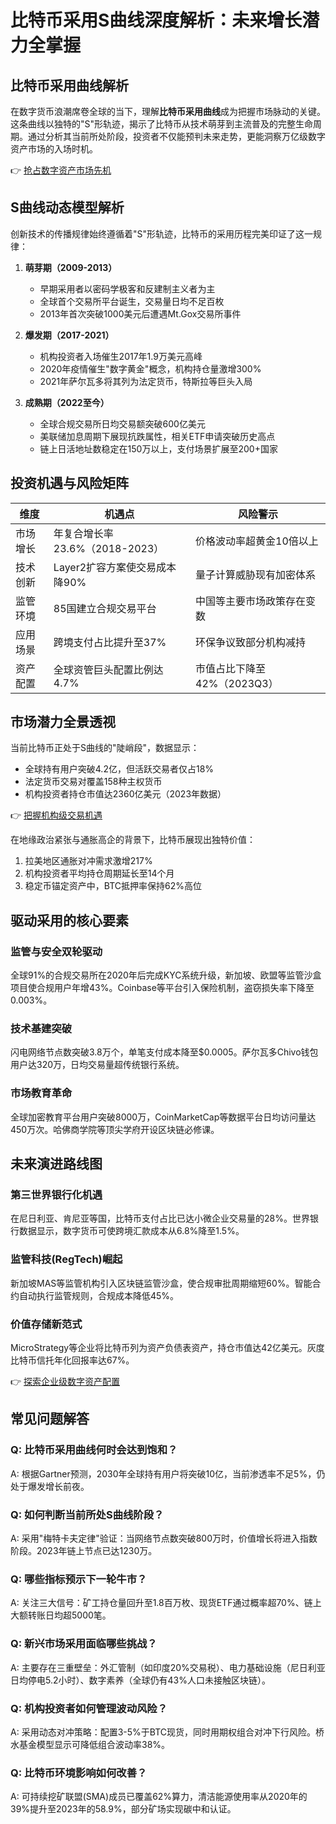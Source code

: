 # 比特币采用S曲线深度解析：未来增长潜力全掌握

## 比特币采用曲线解析
在数字货币浪潮席卷全球的当下，理解**比特币采用曲线**成为把握市场脉动的关键。这条曲线以独特的"S"形轨迹，揭示了比特币从技术萌芽到主流普及的完整生命周期。通过分析其当前所处阶段，投资者不仅能预判未来走势，更能洞察万亿级数字资产市场的入场时机。

👉 [抢占数字资产市场先机](https://bit.ly/okx_welcome)

## S曲线动态模型解析
创新技术的传播规律始终遵循着"S"形轨迹，比特币的采用历程完美印证了这一规律：

1. **萌芽期（2009-2013）**
   - 早期采用者以密码学极客和反建制主义者为主
   - 全球首个交易所平台诞生，交易量日均不足百枚
   - 2013年首次突破1000美元后遭遇Mt.Gox交易所事件

2. **爆发期（2017-2021）**
   - 机构投资者入场催生2017年1.9万美元高峰
   - 2020年疫情催生"数字黄金"概念，机构持仓量激增300%
   - 2021年萨尔瓦多将其列为法定货币，特斯拉等巨头入局

3. **成熟期（2022至今）**
   - 全球合规交易所日均交易额突破600亿美元
   - 美联储加息周期下展现抗跌属性，相关ETF申请突破历史高点
   - 链上日活地址数稳定在150万以上，支付场景扩展至200+国家

## 投资机遇与风险矩阵

| 维度          | 机遇点                          | 风险警示                      |
|---------------|---------------------------------|-----------------------------|
| 市场增长      | 年复合增长率23.6%（2018-2023） | 价格波动率超黄金10倍以上     |
| 技术创新      | Layer2扩容方案使交易成本降90%  | 量子计算威胁现有加密体系     |
| 监管环境      | 85国建立合规交易平台            | 中国等主要市场政策存在变数   |
| 应用场景      | 跨境支付占比提升至37%           | 环保争议致部分机构减持       |
| 资产配置      | 全球资管巨头配置比例达4.7%      | 市值占比下降至42%（2023Q3）  |

## 市场潜力全景透视
当前比特币正处于S曲线的"陡峭段"，数据显示：
- 全球持有用户突破4.2亿，但活跃交易者仅占18%
- 法定货币交易对覆盖158种主权货币
- 机构投资者持仓市值达2360亿美元（2023年数据）

👉 [把握机构级交易机遇](https://bit.ly/okx_welcome)

在地缘政治紧张与通胀高企的背景下，比特币展现出独特价值：
1. 拉美地区通胀对冲需求激增217%
2. 机构投资者平均持仓周期延长至14个月
3. 稳定币锚定资产中，BTC抵押率保持62%高位

## 驱动采用的核心要素
### 监管与安全双轮驱动
全球91%的合规交易所在2020年后完成KYC系统升级，新加坡、欧盟等监管沙盒项目使合规用户年增43%。Coinbase等平台引入保险机制，盗窃损失率下降至0.003%。

### 技术基建突破
闪电网络节点数突破3.8万个，单笔支付成本降至$0.0005。萨尔瓦多Chivo钱包用户达320万，日均交易量超传统银行系统。

### 市场教育革命
全球加密教育平台用户突破8000万，CoinMarketCap等数据平台日均访问量达450万次。哈佛商学院等顶尖学府开设区块链必修课。

## 未来演进路线图
### 第三世界银行化机遇
在尼日利亚、肯尼亚等国，比特币支付占比已达小微企业交易量的28%。世界银行数据显示，数字货币可使跨境汇款成本从6.8%降至1.5%。

### 监管科技(RegTech)崛起
新加坡MAS等监管机构引入区块链监管沙盒，使合规审批周期缩短60%。智能合约自动执行监管规则，合规成本降低45%。

### 价值存储新范式
MicroStrategy等企业将比特币列为资产负债表资产，持仓市值达42亿美元。灰度比特币信托年化回报率达67%。

👉 [探索企业级数字资产配置](https://bit.ly/okx_welcome)

## 常见问题解答

### Q: 比特币采用曲线何时会达到饱和？
A: 根据Gartner预测，2030年全球持有用户将突破10亿，当前渗透率不足5%，仍处于爆发增长前夜。

### Q: 如何判断当前所处S曲线阶段？
A: 采用"梅特卡夫定律"验证：当网络节点数突破800万时，价值增长将进入指数阶段。2023年链上节点已达1230万。

### Q: 哪些指标预示下一轮牛市？
A: 关注三大信号：矿工持仓量回升至1.8百万枚、现货ETF通过概率超70%、链上大额转账日均超5000笔。

### Q: 新兴市场采用面临哪些挑战？
A: 主要存在三重壁垒：外汇管制（如印度20%交易税）、电力基础设施（尼日利亚日均停电5.2小时）、数字素养（全球仍有43%人口未接触区块链）。

### Q: 机构投资者如何管理波动风险？
A: 采用动态对冲策略：配置3-5%于BTC现货，同时用期权组合对冲下行风险。桥水基金模型显示可降低组合波动率38%。

### Q: 比特币环境影响如何改善？
A: 可持续挖矿联盟(SMA)成员已覆盖62%算力，清洁能源使用率从2020年的39%提升至2023年的58.9%，部分矿场实现碳中和认证。